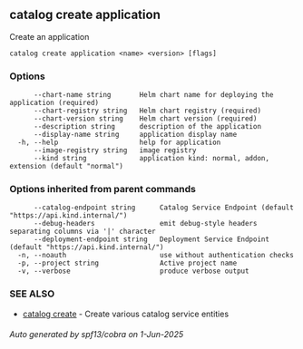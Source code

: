 ## catalog create application

Create an application

```
catalog create application <name> <version> [flags]
```

### Options

```
      --chart-name string       Helm chart name for deploying the application (required)
      --chart-registry string   Helm chart registry (required)
      --chart-version string    Helm chart version (required)
      --description string      description of the application
      --display-name string     application display name
  -h, --help                    help for application
      --image-registry string   image registry
      --kind string             application kind: normal, addon, extension (default "normal")
```

### Options inherited from parent commands

```
      --catalog-endpoint string      Catalog Service Endpoint (default "https://api.kind.internal/")
      --debug-headers                emit debug-style headers separating columns via '|' character
      --deployment-endpoint string   Deployment Service Endpoint (default "https://api.kind.internal/")
  -n, --noauth                       use without authentication checks
  -p, --project string               Active project name
  -v, --verbose                      produce verbose output
```

### SEE ALSO

* [catalog create](catalog_create.md)	 - Create various catalog service entities

###### Auto generated by spf13/cobra on 1-Jun-2025
